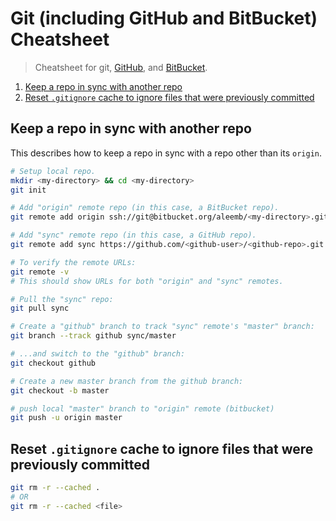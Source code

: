 # Git (including GitHub and BitBucket) Cheatsheet

> Cheatsheet for git, [GitHub](https://github.com/), and [BitBucket](https://bitbucket.org/).

<!-- MarkdownTOC depth=2 -->

1. [Keep a repo in sync with another repo](#keep-a-repo-in-sync-with-another-repo)
1. [Reset `.gitignore` cache to ignore files that were previously committed](#reset-gitignore-cache-to-ignore-files-that-were-previously-committed)

<!-- /MarkdownTOC -->

<a name="keep-a-repo-in-sync-with-another-repo"></a>
## Keep a repo in sync with another repo

This describes how to keep a repo in sync with a repo other than its `origin`.

```bash
# Setup local repo.
mkdir <my-directory> && cd <my-directory>
git init

# Add "origin" remote repo (in this case, a BitBucket repo).
git remote add origin ssh://git@bitbucket.org/aleemb/<my-directory>.git

# Add "sync" remote repo (in this case, a GitHub repo).
git remote add sync https://github.com/<github-user>/<github-repo>.git

# To verify the remote URLs:
git remote -v
# This should show URLs for both "origin" and "sync" remotes.

# Pull the "sync" repo:
git pull sync

# Create a "github" branch to track "sync" remote's "master" branch:
git branch --track github sync/master

# ...and switch to the "github" branch:
git checkout github

# Create a new master branch from the github branch:
git checkout -b master

# push local "master" branch to "origin" remote (bitbucket)
git push -u origin master
```

<a name="reset-gitignore-cache-to-ignore-files-that-were-previously-committed"></a>
## Reset `.gitignore` cache to ignore files that were previously committed

```bash
git rm -r --cached .
# OR
git rm -r --cached <file>
```
